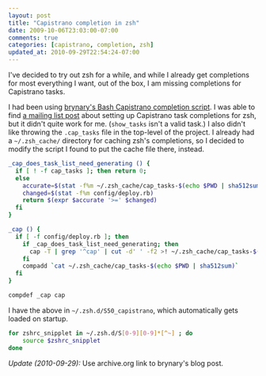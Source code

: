 ```yaml
--- 
layout: post
title: "Capistrano completion in zsh"
date: 2009-10-06T23:03:00-07:00
comments: true
categories: [capistrano, completion, zsh]
updated_at: 2010-09-29T22:54:24-07:00
---
```


I've decided to try out zsh for a while, and while I already get
completions for most everything I want, out of the box, I am missing
completions for Capistrano tasks.

I had been using
[brynary's Bash Capistrano completion script][brynary-bash-completion].
I was able to find [a mailing list post][list-post] about setting up
Capistrano task completions for zsh, but it didn't quite work for
me. (`show_tasks` isn't a valid task.)  I also didn't like throwing
the `.cap_tasks` file in the top-level of the project.  I already had
a `~/.zsh_cache/` directory for caching zsh's completions, so I
decided to modify the script I found to put the cache file there,
instead.

<!--more-->

``` bash ~/.zsh.d/S50_capistrano
_cap_does_task_list_need_generating () {
  if [ ! -f cap_tasks ]; then return 0;
  else
    accurate=$(stat -f%m ~/.zsh_cache/cap_tasks-$(echo $PWD | sha512sum))
    changed=$(stat -f%m config/deploy.rb)
    return $(expr $accurate '>=' $changed)
  fi
}

_cap () {
  if [ -f config/deploy.rb ]; then
    if _cap_does_task_list_need_generating; then
      cap -T | grep '^cap' | cut -d' ' -f2 >! ~/.zsh_cache/cap_tasks-$(echo $PWD | sha512sum)
    fi
    compadd `cat ~/.zsh_cache/cap_tasks-$(echo $PWD | sha512sum)`
  fi
}

compdef _cap cap
```

I have the above in `~/.zsh.d/S50_capistrano`, which automatically gets loaded
on startup.

``` bash ~/.zshrc
for zshrc_snipplet in ~/.zsh.d/S[0-9][0-9]*[^~] ; do
    source $zshrc_snipplet
done
```

*Update (2010-09-29):* Use archive.org link to brynary's blog post.

[list-post]: http://www.mail-archive.com/capistrano@googlegroups.com/msg00994.html "Setting up Capistrano completion"
[brynary-bash-completion]: http://web.archive.org/web/20071028153929/http://www.brynary.com/2007/5/3/tab-completion-for-capistrano-tasks-in-bash "Archive.org link to brynary's post"
